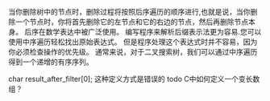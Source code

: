 当你删除树中的节点时，删除过程将按照后序遍历的顺序进行,也就是说，当你删除一个节点时，你将首先删除它的左节点和它的右边的节点，然后再删除节点本身。
后序在数学表达中被广泛使用。 编写程序来解析后缀表示法更为容易.您可以使用中序遍历轻松找出原始表达式。 但是程序处理这个表达式时并不容易，因为你必须检查操作的优先级。
通常来说，对于二叉搜索树，我们可以通过中序遍历得到一个递增的有序序列。


char result_after_filter[0]; 这种定义方式是错误的
todo C中如何定义一个变长数组？
